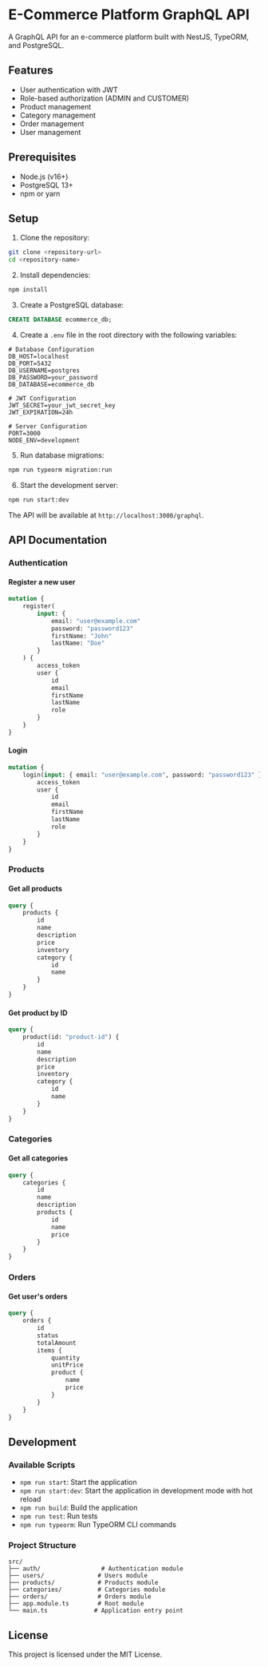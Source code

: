 # E-Commerce Platform GraphQL API

A GraphQL API for an e-commerce platform built with NestJS, TypeORM, and PostgreSQL.

## Features

- User authentication with JWT
- Role-based authorization (ADMIN and CUSTOMER)
- Product management
- Category management
- Order management
- User management

## Prerequisites

- Node.js (v16+)
- PostgreSQL 13+
- npm or yarn

## Setup

1. Clone the repository:

```bash
git clone <repository-url>
cd <repository-name>
```

2. Install dependencies:

```bash
npm install
```

3. Create a PostgreSQL database:

```sql
CREATE DATABASE ecommerce_db;
```

4. Create a `.env` file in the root directory with the following variables:

```env
# Database Configuration
DB_HOST=localhost
DB_PORT=5432
DB_USERNAME=postgres
DB_PASSWORD=your_password
DB_DATABASE=ecommerce_db

# JWT Configuration
JWT_SECRET=your_jwt_secret_key
JWT_EXPIRATION=24h

# Server Configuration
PORT=3000
NODE_ENV=development
```

5. Run database migrations:

```bash
npm run typeorm migration:run
```

6. Start the development server:

```bash
npm run start:dev
```

The API will be available at `http://localhost:3000/graphql`.

## API Documentation

### Authentication

#### Register a new user

```graphql
mutation {
	register(
		input: {
			email: "user@example.com"
			password: "password123"
			firstName: "John"
			lastName: "Doe"
		}
	) {
		access_token
		user {
			id
			email
			firstName
			lastName
			role
		}
	}
}
```

#### Login

```graphql
mutation {
	login(input: { email: "user@example.com", password: "password123" }) {
		access_token
		user {
			id
			email
			firstName
			lastName
			role
		}
	}
}
```

### Products

#### Get all products

```graphql
query {
	products {
		id
		name
		description
		price
		inventory
		category {
			id
			name
		}
	}
}
```

#### Get product by ID

```graphql
query {
	product(id: "product-id") {
		id
		name
		description
		price
		inventory
		category {
			id
			name
		}
	}
}
```

### Categories

#### Get all categories

```graphql
query {
	categories {
		id
		name
		description
		products {
			id
			name
			price
		}
	}
}
```

### Orders

#### Get user's orders

```graphql
query {
	orders {
		id
		status
		totalAmount
		items {
			quantity
			unitPrice
			product {
				name
				price
			}
		}
	}
}
```

## Development

### Available Scripts

- `npm run start`: Start the application
- `npm run start:dev`: Start the application in development mode with hot reload
- `npm run build`: Build the application
- `npm run test`: Run tests
- `npm run typeorm`: Run TypeORM CLI commands

### Project Structure

```
src/
├── auth/                 # Authentication module
├── users/               # Users module
├── products/            # Products module
├── categories/          # Categories module
├── orders/              # Orders module
├── app.module.ts        # Root module
└── main.ts             # Application entry point
```

## License

This project is licensed under the MIT License.
